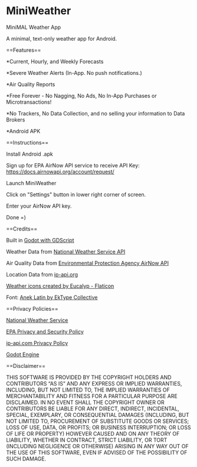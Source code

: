 # MiniWeather
MiniMAL Weather App

A minimal, text-only weather app for Android.


==Features==

*Current, Hourly, and Weekly Forecasts

*Severe Weather Alerts (In-App. No push notifications.)

*Air Quality Reports

*Free Forever - No Nagging, No Ads, No In-App Purchases or Microtransactions!

*No Trackers, No Data Collection, and no selling your information to Data Brokers

*Android APK


==Instructions==

Install Android .apk

Sign up for EPA AirNow API service to receive API Key: https://docs.airnowapi.org/account/request/

Launch MiniWeather

Click on "Settings" button in lower right corner of screen. 

Enter your AirNow API key. 

Done =) 


==Credits==

Built in <a href="https://godotengine.org/" title="Godot with GDScript"> Godot with GDScript</a>

Weather Data from <a href="https://www.weather.gov/documentation/services-web-api" title="National Weather Service API">National Weather Service API</a>

Air Quality Data from <a href="https://docs.airnowapi.org/" title="AirNow API"> Environmental Protection Agency AirNow API</a> 

Location Data from <a href="https://ip-api.com/" title="ip-api.org"> ip-api.org </a>

<a href="https://www.flaticon.com/free-icons/weather" title="weather icons">Weather icons created by Eucalyp - Flaticon</a>

Font: <a href="https://github.com/EkType/Anek/" title="Anek Latin Font"> Anek Latin by EkType Collective </a>


==Privacy Policies==

<a href="https://www.weather.gov/privacy" title="NWS Privacy Policy">National Weather Service</a>

<a href="https://www.epa.gov/privacy/privacy-and-security-notice" title="EPA Privacy Policy">EPA Privacy and Security Policy</a>

<a href="https://ip-api.com/docs/legal" title="ip-api.com Privacy Policy">ip-api.com Privacy Policy</a>

<a href="https://godotengine.org/privacy-policy" title="Godot Privacy Policy">Godot Engine</a>

==Disclaimer==

THIS SOFTWARE IS PROVIDED BY THE COPYRIGHT HOLDERS AND CONTRIBUTORS “AS IS” AND ANY EXPRESS OR IMPLIED WARRANTIES, INCLUDING, BUT NOT LIMITED TO, THE IMPLIED WARRANTIES OF MERCHANTABILITY AND FITNESS FOR A PARTICULAR PURPOSE ARE DISCLAIMED. IN NO EVENT SHALL THE COPYRIGHT OWNER OR CONTRIBUTORS BE LIABLE FOR ANY DIRECT, INDIRECT, INCIDENTAL, SPECIAL, EXEMPLARY, OR CONSEQUENTIAL DAMAGES (INCLUDING, BUT NOT LIMITED TO, PROCUREMENT OF SUBSTITUTE GOODS OR SERVICES; LOSS OF USE, DATA, OR PROFITS; OR BUSINESS INTERRUPTION; OR LOSS OF LIFE OR PROPERTY) HOWEVER CAUSED AND ON ANY THEORY OF LIABILITY, WHETHER IN CONTRACT, STRICT LIABILITY, OR TORT (INCLUDING NEGLIGENCE OR OTHERWISE) ARISING IN ANY WAY OUT OF THE USE OF THIS SOFTWARE, EVEN IF ADVISED OF THE POSSIBILITY OF SUCH DAMAGE.
